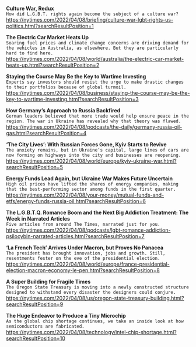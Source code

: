 **Culture War, Redux**\
`How did L.G.B.T. rights again become the subject of a culture war?`\
https://nytimes.com/2022/04/08/briefing/culture-war-lgbt-rights-us-politics.html?searchResultPosition=1

**The Electric Car Market Heats Up**\
`Soaring fuel prices and climate change concerns are driving demand for the vehicles in Australia, as elsewhere. But they are particularly hard to find here.`\
https://nytimes.com/2022/04/08/world/australia/the-electric-car-market-heats-up.html?searchResultPosition=2

**Staying the Course May Be the Key to Wartime Investing**\
`Experts say investors should resist the urge to make drastic changes to their portfolios because of global turmoil.`\
https://nytimes.com/2022/04/08/business/staying-the-course-may-be-the-key-to-wartime-investing.html?searchResultPosition=3

**How Germany’s Approach to Russia Backfired**\
`German leaders believed that more trade would help ensure peace in the region. The war in Ukraine has revealed why that theory was flawed.`\
https://nytimes.com/2022/04/08/podcasts/the-daily/germany-russia-oil-gas.html?searchResultPosition=4

**‘The City Lives’: With Russian Forces Gone, Kyiv Starts to Revive**\
`The anxiety remains, but in Ukraine’s capital, large lines of cars are now forming on highways into the city and businesses are reopening.`\
https://nytimes.com/2022/04/08/world/europe/kyiv-ukraine-war.html?searchResultPosition=5

**Energy Funds Lead Again, but Ukraine War Makes Future Uncertain**\
`High oil prices have lifted the shares of energy companies, making that the best-performing sector among funds in the first quarter.`\
https://nytimes.com/2022/04/08/your-money/mutual-funds-and-etfs/energy-funds-russia-oil.html?searchResultPosition=6

**The L.G.B.T.Q. Romance Boom and the Next Big Addiction Treatment: The Week in Narrated Articles**\
`Five articles from around The Times, narrated just for you.`\
https://nytimes.com/2022/04/08/podcasts/lgbt-romance-addiction-psilocybin-narrated-articles.html?searchResultPosition=7

**‘La French Tech’ Arrives Under Macron, but Proves No Panacea**\
`The president has brought innovation, jobs and growth. Still, resentments fester on the eve of the presidential election.`\
https://nytimes.com/2022/04/08/world/europe/france-presidential-election-macron-economy-le-pen.html?searchResultPosition=8

**A Super Building for Fragile Times**\
`The Oregon State Treasury is moving into a newly constructed structure designed to withstand every disaster the designers could conjure.`\
https://nytimes.com/2022/04/08/us/oregon-state-treasury-building.html?searchResultPosition=9

**The Huge Endeavor to Produce a Tiny Microchip**\
`As the global chip shortage continues, we take an inside look at how semiconductors are fabricated.`\
https://nytimes.com/2022/04/08/technology/intel-chip-shortage.html?searchResultPosition=10

